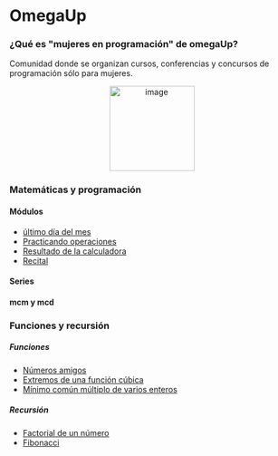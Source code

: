 # OmegaUp

### ¿Qué es "mujeres en programación" de omegaUp?
Comunidad donde se organizan cursos, conferencias y concursos de programación sólo para mujeres.
<p align="center">
<img width="150" alt="image" src="https://user-images.githubusercontent.com/89166148/169929338-786b151a-e014-4aeb-b4e2-e10042189b25.png">
</p>

### Matemáticas y programación
#### Módulos
- [último día del mes]()
- [Practicando operaciones]()
- [Resultado de la calculadora]()
- [Recital]()

#### Series
#### mcm y mcd

### Funciones y recursión 
##### Funciones
- [Números amigos]()
- [Extremos de una función cúbica]()
- [Mínimo común múltiplo de varios enteros]()

##### Recursión
- [Factorial de un número](https://github.com/HannyCarballo/OmegaUp_MujeresEnProgramacion/tree/master/Funciones%20y%20recursi%C3%B3n/Recursi%C3%B3n/E1)
- [Fibonacci](https://github.com/HannyCarballo/OmegaUp_MujeresEnProgramacion/tree/master/Funciones%20y%20recursi%C3%B3n/Recursi%C3%B3n/E2)

